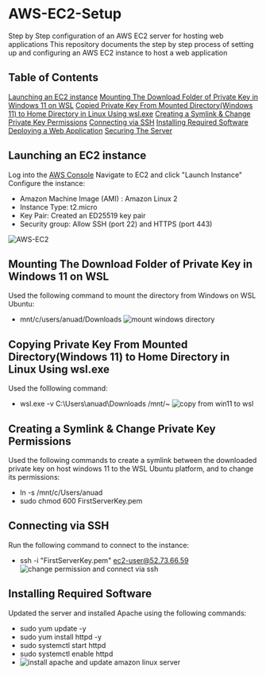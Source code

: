 # AWS-EC2-Setup
Step by Step configuration of an AWS EC2 server for hosting web applications
This repository documents the step by step process of setting up and configuring an AWS EC2 instance to host a web application

## Table of Contents
[Launching an EC2 instance](#launching-an-ec2-instance)
[Mounting The Download Folder of Private Key in Windows 11 on WSL](#mounted-the-download-folder-of-private-key-in-windows11-on-wsl)
[Copied Private Key From Mounted Directory(Windows 11) to Home Directory in Linux Using wsl.exe](#Copied-Private-Key-From-Mounted-Directory-to-Home-Directory-in-Linux)
[Creating a Symlink & Change Private Key Permissions](#Creating-a-Symlink-&-Change-Private-Key-Permissions)
[Connecting via SSH](#connecting-via-ssh)
[Installing Required Software](#installing-required-software)
[Deploying a Web Application](#deploying-a-web-application)
[Securing The Server](#securing-the-server)

## Launching an EC2 instance
Log into the [AWS Console](https://aws.amazon.com/console/)
Navigate to EC2 and click "Launch Instance"
Configure the instance:
  - Amazon Machine Image (AMI) : Amazon Linux 2
  - Instance Type: t2.micro
  - Key Pair: Created an ED25519 key pair
  - Security group: Allow SSH (port 22) and HTTPS (port 443)

![AWS-EC2](https://github.com/user-attachments/assets/3d650385-b2e4-40a3-b5c7-26c179068b66)

## Mounting The Download Folder of Private Key in Windows 11 on WSL
Used the following command to mount the directory from Windows on WSL Ubuntu:
  - mnt/c/users/anuad/Downloads
![mount windows directory](https://github.com/user-attachments/assets/1d269b7e-4f16-42a0-9a68-7c7c6fc8c30a)

## Copying Private Key From Mounted Directory(Windows 11) to Home Directory in Linux Using wsl.exe
Used the folllowing command:
  - wsl.exe -v C:\Users\anuad\Downloads /mnt/~
![copy from win11 to wsl](https://github.com/user-attachments/assets/0ac1c683-58ea-472d-82ec-730acffae608)

## Creating a Symlink & Change Private Key Permissions
Used the following commands to create a symlink between the downloaded private key on host windows 11 to the WSL Ubuntu platform, and to change its permissions:
  - ln -s /mnt/c/Users/anuad
  - sudo chmod 600 FirstServerKey.pem

## Connecting via SSH 
Run the following command to connect to the instance: 
  - ssh -i "FirstServerKey.pem" ec2-user@52.73.66.59
![change permission and connect via ssh](https://github.com/user-attachments/assets/a48b3415-323f-4a54-aa97-e3503f26af9d)

## Installing Required Software
Updated the server and installed Apache using the following commands:
  - sudo yum update -y
  - sudo yum install httpd -y
  - sudo systemctl start httpd
  - sudo systemctl enable httpd
  - ![install apache and update amazon linux server](https://github.com/user-attachments/assets/2b575d6c-3b0b-412c-b91a-ee3ea28812f9)
